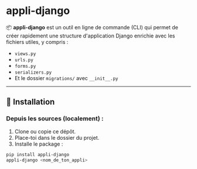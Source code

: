 # appli-django

📦 **appli-django** est un outil en ligne de commande (CLI) qui permet de créer rapidement une structure d'application Django enrichie avec les fichiers utiles, y compris :

- `views.py`
- `urls.py`
- `forms.py`
- `serializers.py`
- Et le dossier `migrations/` avec `__init__.py`

---

## 🚀 Installation

### Depuis les sources (localement) :

1. Clone ou copie ce dépôt.
2. Place-toi dans le dossier du projet.
3. Installe le package :

```bash
pip install appli-django
appli-django <nom_de_ton_appli>
